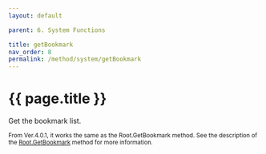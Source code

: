```yaml
---
layout: default

parent: 6. System Functions

title: getBookmark
nav_order: 8
permalink: /method/system/getBookmark
---
```




# {{ page.title }}

Get the bookmark list.

<small> From Ver.4.0.1, it works the same as the Root.GetBookmark method. See the description of the [Root.GetBookmark](/package/standard/root/methods/getbookmark)  method for more information. </small>